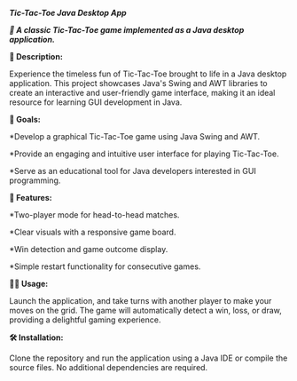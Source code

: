 _**Tic-Tac-Toe Java Desktop App**_

_**🚀 A classic Tic-Tac-Toe game implemented as a Java desktop application.**_


**📖 Description:**

Experience the timeless fun of Tic-Tac-Toe brought to life in a Java desktop application. This project showcases Java's Swing and AWT libraries to create an interactive and user-friendly game interface, making it an ideal resource for learning GUI development in Java.

**🎯 Goals:**

*Develop a graphical Tic-Tac-Toe game using Java Swing and AWT.

*Provide an engaging and intuitive user interface for playing Tic-Tac-Toe.

*Serve as an educational tool for Java developers interested in GUI programming.

**🔧 Features:**

*Two-player mode for head-to-head matches.

*Clear visuals with a responsive game board.

*Win detection and game outcome display.

*Simple restart functionality for consecutive games.

**👩‍💻 Usage:**

Launch the application, and take turns with another player to make your moves on the grid. The game will automatically detect a win, loss, or draw, providing a delightful gaming experience.

**🛠️ Installation:**

Clone the repository and run the application using a Java IDE or compile the source files. No additional dependencies are required.
